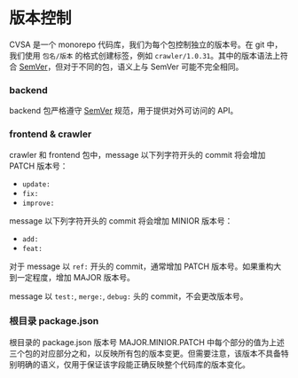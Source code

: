 # 版本控制

CVSA 是一个 monorepo 代码库，我们为每个包控制独立的版本号。在 git 中，我们使用 `包名/版本` 的格式创建标签，例如 `crawler/1.0.31`。其中的版本语法上符合 [SemVer](https://semver.org/)，但对于不同的包，语义上与 SemVer 可能不完全相同。

### backend

backend 包严格遵守 [SemVer](https://semver.org/) 规范，用于提供对外可访问的 API。

### frontend & crawler

crawler 和 frontend 包中，message 以下列字符开头的 commit 将会增加 PATCH 版本号：

* `update:`
* `fix:`
* `improve:`

message 以下列字符开头的 commit 将会增加 MINIOR 版本号：

* `add:`
* `feat:`

对于 message 以 `ref:` 开头的 commit，通常增加 PATCH 版本号。如果重构大到一定程度，增加 MAJOR 版本号。

message 以 `test:`, `merge:`, `debug:` 头的 commit，不会更改版本号。

### 根目录 package.json

根目录的 package.json 版本号 MAJOR.MINIOR.PATCH 中每个部分的值为上述三个包的对应部分之和，以反映所有包的版本变更。但需要注意，该版本不具备特别明确的语义，仅用于保证该字段能正确反映整个代码库的版本变化。

